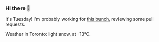 ### Hi there :wave:

It's Tuesday! I'm probably working for [this bunch](https://github.com/kohofinancial), reviewing some pull requests.

Weather in Toronto: light snow, at -13°C.
